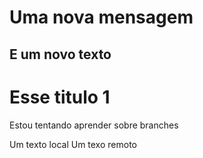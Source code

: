 # Uma nova mensagem
## E um novo texto
# Esse titulo 1

Estou tentando aprender sobre branches

Um texto local
Um texo remoto
